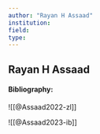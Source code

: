 ```yaml
---
author: "Rayan H Assaad"
institution:
field:
type:
---
```


## Rayan H Assaad
#### Bibliography:

![[@Assaad2022-zl]]

![[@Assaad2023-ib]]